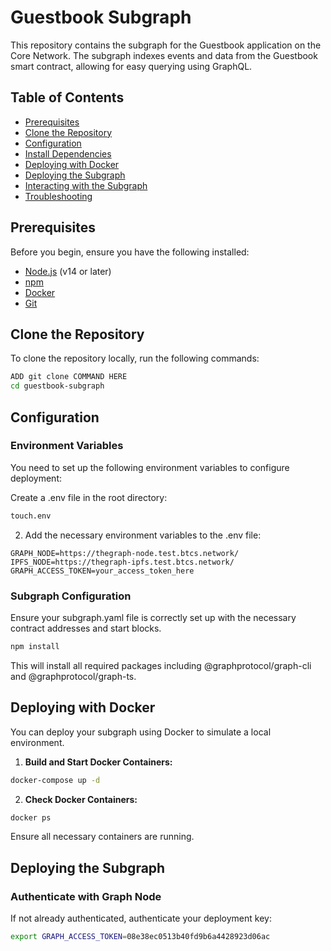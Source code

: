 # Guestbook Subgraph

This repository contains the subgraph for the Guestbook application on the Core Network. The subgraph indexes events and data from the Guestbook smart contract, allowing for easy querying using GraphQL.

## Table of Contents

- [Prerequisites](#prerequisites)
- [Clone the Repository](#clone-the-repository)
- [Configuration](#configuration)
- [Install Dependencies](#install-dependencies)
- [Deploying with Docker](#deploying-with-docker)
- [Deploying the Subgraph](#deploying-the-subgraph)
- [Interacting with the Subgraph](#interacting-with-the-subgraph)
- [Troubleshooting](#troubleshooting)

## Prerequisites

Before you begin, ensure you have the following installed:

- [Node.js](https://nodejs.org/en/) (v14 or later)
- [npm](https://www.npmjs.com/)
- [Docker](https://www.docker.com/)
- [Git](https://git-scm.com/)

## Clone the Repository

To clone the repository locally, run the following commands:

```bash
ADD git clone COMMAND HERE
cd guestbook-subgraph
```

## Configuration

### Environment Variables

You need to set up the following environment variables to configure deployment:

Create a .env file in the root directory:

```bash
touch.env
```

2. Add the necessary environment variables to the .env file:

```env
GRAPH_NODE=https://thegraph-node.test.btcs.network/
IPFS_NODE=https://thegraph-ipfs.test.btcs.network/
GRAPH_ACCESS_TOKEN=your_access_token_here
```

### Subgraph Configuration

Ensure your subgraph.yaml file is correctly set up with the necessary contract addresses and start blocks.

```zsh
npm install
```

This will install all required packages including @graphprotocol/graph-cli and @graphprotocol/graph-ts.

## Deploying with Docker

You can deploy your subgraph using Docker to simulate a local environment.

1. <b>Build and Start Docker Containers:</b>

```zsh
docker-compose up -d
```

2. <b>Check Docker Containers:</b>

```zsh
docker ps
```

Ensure all necessary containers are running.

## Deploying the Subgraph

### Authenticate with Graph Node

If not already authenticated, authenticate your deployment key:

```zsh
export GRAPH_ACCESS_TOKEN=08e38ec0513b40fd9b6a4428923d06ac
```









